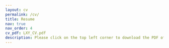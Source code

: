 ```yaml
---
layout: cv
permalink: /cv/
title: Resume
nav: true
nav_order: 4
cv_pdf: LXY_CV.pdf
description: Please click on the top left corner to download the PDF of my resume for further information.
---
```

